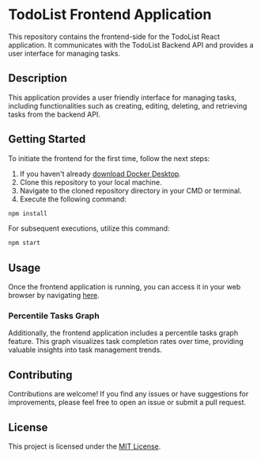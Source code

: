 # TodoList Frontend Application

This repository contains the frontend-side for the TodoList React application. It communicates with the TodoList Backend API and provides a user interface for managing tasks.

## Description

This application provides a user friendly interface for managing tasks, including functionalities such as creating, editing, deleting, and retrieving tasks from the backend API.

## Getting Started

To initiate the frontend for the first time, follow the next steps:

1. If you haven't already [download Docker Desktop](https://www.docker.com/products/docker-desktop).
2. Clone this repository to your local machine.
3. Navigate to the cloned repository directory in your CMD or terminal.
4. Execute the following command:

```bash
npm install
```

For subsequent executions, utilize this command:

```bash
npm start
```

## Usage

Once the frontend application is running, you can access it in your web browser by navigating [here](http://localhost:5173).



### Percentile Tasks Graph

Additionally, the frontend application includes a percentile tasks graph feature. This graph visualizes task completion rates over time, providing valuable insights into task management trends.

## Contributing

Contributions are welcome! If you find any issues or have suggestions for improvements, please feel free to open an issue or submit a pull request.

## License

This project is licensed under the [MIT License](LICENSE).
